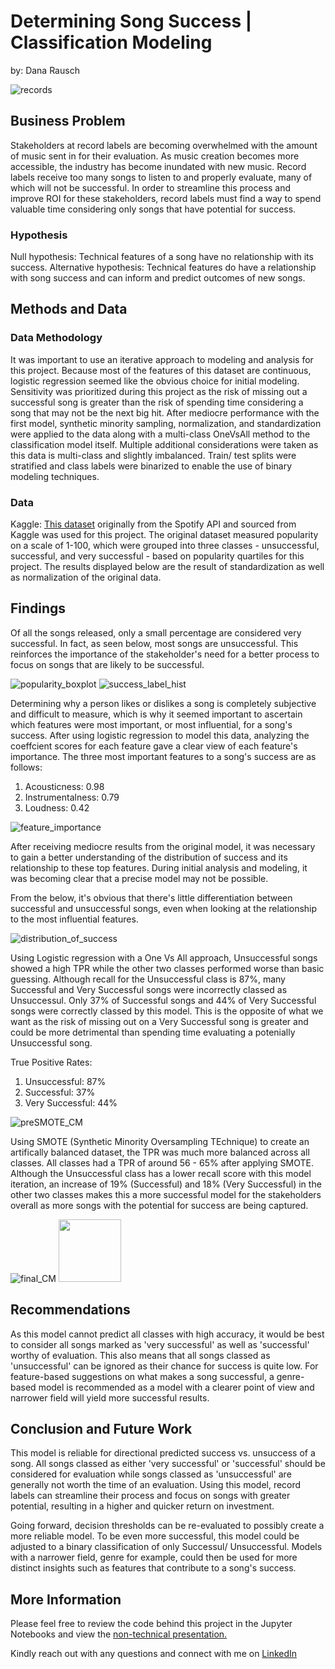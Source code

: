 # Determining Song Success | Classification Modeling
by: Dana Rausch

![records](images/records.png)

## Business Problem

Stakeholders at record labels are becoming overwhelmed with the amount of music sent in for their evaluation. As music creation becomes more accessible, the industry has become inundated with new music. Record labels receive too many songs to listen to and properly evaluate, many of which will not be successful. In order to streamline this process and improve ROI for these stakeholders, record labels must find a way to spend valuable time considering only songs that have potential for success.

### Hypothesis 

Null hypothesis: Technical features of a song have no relationship with its success.
Alternative hypothesis: Technical features do have a relationship with song success and can inform and predict outcomes of new songs.

## Methods and Data

### Data Methodology

It was important to use an iterative approach to modeling and analysis for this project. Because most of the features of this dataset are continuous, logistic regression seemed like the obvious choice for initial modeling. Sensitivity was prioritized during this project as the risk of missing out a successful song is greater than the risk of spending time considering a song that may not be the next big hit. After mediocre performance with the first model, synthetic minority sampling, normalization, and standardization were applied to the data along with a multi-class OneVsAll method to the classification model itself. 
Multiple additional considerations were taken as this data is multi-class and slightly imbalanced. Train/ test splits were stratified and class labels were binarized to enable the use of binary modeling techniques. 

### Data

Kaggle: [This dataset](https://www.kaggle.com/yamaerenay/spotify-dataset-19212020-160k-tracks?select=data_w_genres.csv) originally from the Spotify API and sourced from Kaggle was used for this project. 
The original dataset measured popularity on a scale of 1-100, which were grouped into three classes - unsuccessful, successful, and very successful - based on popularity quartiles for this project. The results displayed below are the result of standardization as well as normalization of the original data.   

## Findings 

Of all the songs released, only a small percentage are considered very successful. In fact, as seen below, most songs are unsuccessful. This reinforces the importance of the stakeholder's need for a better process to focus on songs that are likely to be successful.

![popularity_boxplot](images/popularity_boxplot.png)  ![success_label_hist](images/success_label_hist.png)

Determining why a person likes or dislikes a song is completely subjective and difficult to measure, which is why it seemed important to ascertain which features were most important, or most influential, for a song's success. After using logistic regression to model this data, analyzing the coeffcient scores for each feature gave a clear view of each feature's importance. 
The three most important features to a song's success are as follows: 
1. Acousticness: 0.98
2. Instrumentalness: 0.79
3. Loudness: 0.42

![feature_importance](images/feature_importance.png)

After receiving mediocre results from the original model, it was necessary to gain a better understanding of the distribution of success and its relationship to these top features. During initial analysis and modeling, it was becoming clear that a precise model may not be possible.

From the below, it's obvious that there's little differentiation between successful and unsuccessful songs, even when looking at the relationship to the most influential features.

![distribution_of_success](images/distribution_of_success.png)

Using Logistic regression with a One Vs All approach, Unsuccessful songs showed a high TPR while the other two classes performed worse than basic guessing. Although recall for the Unsuccessful class is 87%, many Successful and Very Successful songs were incorrectly classed as Unsuccessul. Only 37% of Successful songs and 44% of Very Successful songs were correctly classed by this model. This is the opposite of what we want as the risk of missing out on a Very Successful song is greater and could be more detrimental than spending time evaluating a potenially Unsuccessful song. 

True Positive Rates:
1. Unsuccessful: 87%
2. Successful: 37%
3. Very Successful: 44% 

![preSMOTE_CM](images/PreSMOTE_CM.png)

Using SMOTE (Synthetic Minority Oversampling TEchnique) to create an artifically balanced dataset, the TPR was much more balanced across all classes. All classes had a TPR of around 56 - 65% after applying SMOTE. Although the Unsuccessful class has a lower recall score with this model iteration, an increase of 19% (Successful) and 18% (Very Successful) in the other two classes makes this a more successful model for the stakeholders overall as more songs with the potential for success are being captured. 

![final_CM](images/final_CM.png)   <img src="image/final_metrics.PNG" width = "100">

## Recommendations 

As this model cannot predict all classes with high accuracy, it would be best to consider all songs marked as 'very successful' as well as 'successful' worthy of evaluation. This also means that all songs classed as 'unsuccessful' can be ignored as their chance for success is quite low. For feature-based suggestions on what makes a song successful, a genre-based model is recommended as a model with a clearer point of view and narrower field will yield more successful results. 

## Conclusion and Future Work

This model is reliable for directional predicted success vs. unsuccess of a song. All songs classed as either 'very successful' or 'successful' should be considered for evaluation while songs classed as 'unsuccessful' are generally not worth the time of an evaluation. Using this model, record labels can streamline their process and focus on songs with greater potential, resulting in a higher and quicker return on investment.

Going forward, decision thresholds can be re-evaluated to possibly create a more reliable model. To be even more successful, this model could be adjusted to a binary classification of only Successul/ Unsuccessful. Models with a narrower field, genre for example, could then be used for more distinct insights such as features that contribute to a song's success. 

## More Information

Please feel free to review the code behind this project in the Jupyter Notebooks and view the [non-technical presentation.](https://github.com/drrausch/dsc-phase-3-project/blob/main/Phase%203%20Project_Classification.pdf) 

Kindly reach out with any questions and connect with me on [LinkedIn](https://www.linkedin.com/in/dana-rausch-b73538a6/)